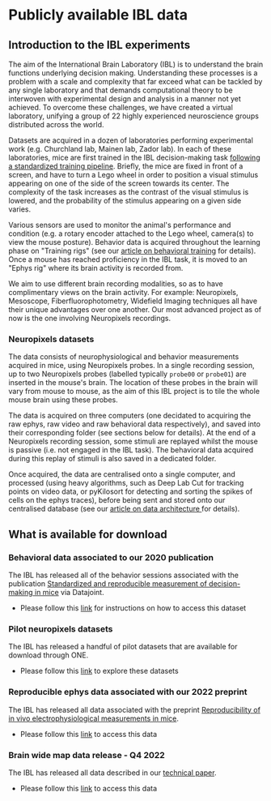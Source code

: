 # Publicly available IBL data

## Introduction to the IBL experiments
The aim of the International Brain Laboratory (IBL) is to understand the brain functions 
underlying decision making. Understanding these processes is a problem with a scale and complexity 
that far exceed what can be tackled by any single laboratory and that demands computational theory 
to be interwoven with experimental design and analysis in a manner not yet achieved. To overcome these 
challenges, we have created a virtual laboratory, unifying a group of 22 highly experienced neuroscience 
groups distributed across the world. 

Datasets are acquired in a dozen of laboratories performing experimental work (e.g. Churchland lab, Mainen lab, Zador lab).
In each of these laboratories, mice are first trained in the IBL decision-making task 
[following a standardized training pipeline](https://elifesciences.org/articles/63711). Briefly, the mice are fixed
in front of a screen, and have to turn a Lego wheel in order to position a visual stimulus appearing on one of the 
side of the screen towards its center. The complexity of the task increases as the contrast of the visual stimulus is lowered,
and the probability of the stimulus appearing on a given side varies.

Various sensors are used to monitor the animal's performance and condition (e.g. a rotary encoder attached to the Lego wheel,
camera(s) to view the mouse posture). Behavior data is acquired throughout the learning phase on "Training rigs" (see our
[article on behavioral training](https://elifesciences.org/articles/63711) for details).
Once a mouse has reached proficiency in the IBL task, it is moved to an "Ephys rig" where its brain activity is recorded from.
 
We aim to use different brain recording modalities, so as to have complimentary views on the brain activity. For example:
Neuropixels, Mesoscope, Fiberfluorophotometry, Widefield Imaging techniques all have their unique advantages over one another. 
Our most advanced project as of now is the one involving Neuropixels recordings.

### Neuropixels datasets
The data consists of neurophysiological and behavior measurements acquired in mice, using Neuropixels probes.
In a single recording session, up to two Neuropixels probes (labelled typically `probe00` or `probe01`)
are inserted in the mouse's brain. The location of these probes in the brain will vary from mouse to mouse, as the
aim of this IBL project is to tile the whole mouse brain using these probes.

The data is acquired on three computers (one decidated to acquiring the raw ephys, raw video and raw behavioral data
respectively), and saved into their corresponding folder (see sections below for details).
At the end of a Neuropixels recording session, some stimuli are replayed whilst the mouse is passive 
(i.e. not engaged in the IBL task). The behavioral data acquired during this replay of stimuli is also saved in a dedicated folder.

Once acquired, the data are centralised onto a single computer, and processed (using heavy algorithms, such as
Deep Lab Cut for tracking points on video data, or pyKilosort for detecting and sorting the spikes of cells on the ephys traces),
before being sent and stored onto our centralised database (see our [article on data architecture ](https://www.biorxiv.org/content/10.1101/827873v3) for details).


## What is available for download

### Behavioral data associated to our 2020 publication
The IBL has released all of the behavior sessions associated with the publication 
[Standardized and reproducible measurement of decision-making in mice](https://elifesciences.org/articles/63711)
via Datajoint. 
* Please follow this [link](../dj_docs/dj_public) for instructions on how to access this dataset

### Pilot neuropixels datasets
The IBL has released a handful of pilot datasets that are available for download through ONE. 
* Please follow this [link](data_release_pilot) to explore these datasets 

### Reproducible ephys data associated with our 2022 preprint
The IBL has released all data associated with the preprint [Reproducibility of in vivo electrophysiological measurements in mice](https://www.biorxiv.org/content/10.1101/2022.05.09.491042v3). 
* Please follow this [link](../notebooks_external/data_release_repro_ephys) to access this data


### Brain wide map data release - Q4 2022
The IBL has released all data described in our [technical paper](https://doi.org/10.6084/m9.figshare.21400815). 
* Please follow this [link](../notebooks_external/data_release_brainwidemap) to access this data
